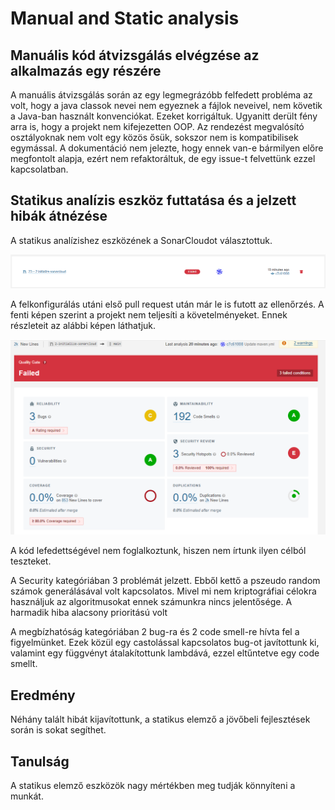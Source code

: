 # Manual and Static analysis








## Manuális kód átvizsgálás elvégzése az alkalmazás egy részére

A manuális átvizsgálás során az egy legmegrázóbb felfedett probléma az volt, hogy a java classok nevei nem egyeznek a fájlok neveivel, nem követik a Java-ban használt konvenciókat. Ezeket korrigáltuk. Ugyanitt derült fény arra is, hogy a projekt nem kifejezetten OOP. Az rendezést megvalósító osztályoknak nem volt egy közös ősük, sokszor nem is kompatibilisek egymással. A dokumentáció nem jelezte, hogy ennek van-e bármilyen előre megfontolt alapja, ezért nem refaktoráltuk, de egy issue-t felvettünk ezzel kapcsolatban.

## Statikus analízis eszköz futtatása és a jelzett hibák átnézése

A statikus analízishez eszközének a SonarCloudot választottuk.

![check failed](checkfailed.png)


A felkonfigurálás utáni első pull request után már le is futott az ellenőrzés. A fenti képen szerint a projekt nem teljesíti a követelményeket.
Ennek részleteit az alábbi képen láthatjuk.

![errors](errors.png)

A kód lefedettségével nem foglalkoztunk, hiszen nem írtunk ilyen célból teszteket.

A Security kategóriában 3 problémát jelzett. Ebből kettő a pszeudo random számok generálásával volt kapcsolatos. Mivel mi nem kriptográfiai célokra használjuk az algoritmusokat ennek számunkra nincs jelentősége.
A harmadik hiba alacsony prioritású volt

A megbízhatóság kategóriában 2 bug-ra és 2 code smell-re hívta fel a figyelmünket.
Ezek közül egy castolással kapcsolatos bug-ot javítottunk ki, valamint egy függvényt átalakítottunk lambdává, ezzel eltűntetve egy code smellt.


## Eredmény

Néhány talált hibát kijavítottunk, a statikus elemző a jövőbeli fejlesztések során is sokat segíthet.

## Tanulság

A statikus elemző eszközök nagy mértékben meg tudják könnyíteni a munkát.